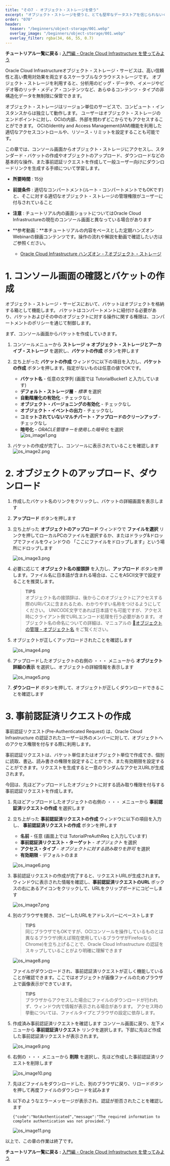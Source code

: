 ```yaml
---
title: "その7 - オブジェクト・ストレージを使う"
excerpt: "オブジェクト・ストレージを使うと、とても堅牢なデータストアを信じられないくらい安価に利用できます。まずは簡単な使い方を学びましょう"
order: "070"
header:
  teaser: "/beginners/object-storage/001.webp"
  overlay_image: "/beginners/object-storage/001.webp"
  overlay_filter: rgba(34, 66, 55, 0.7)
---
```

**チュートリアル一覧に戻る :** [入門編 - Oracle Cloud Infrastructure を使ってみよう](..)

Oracle Cloud Infrastructureオブジェクト・ストレージ・サービスは、高い信頼性と高い費用対効果を両立するスケーラブルなクラウドストレージです。
オブジェクト・ストレージを利用すると、分析用のビッグ・データや、イメージやビデオ等のリッチ・メディア・コンテンツなど、あらゆるコンテンツ・タイプの非構造化データを無制限に保管できます。

オブジェクト・ストレージはリージョン単位のサービスで、コンピュート・インスタンスからは独立して動作します。
ユーザーはオブジェクト・ストレージのエンドポイントに対し、OCIの内部、外部を問わずどこからでもアクセスすることができます。
OCIのIdentity and Access Management(IAM)機能を利用した適切なアクセスコントロールや、リソース・リミットを設定することも可能です。

この章では、コンソール画面からオブジェクト・ストレージにアクセスし、スタンダード・バケットの作成やオブジェクトのアップロード、ダウンロードなどの基本的な操作、また事前認証リクエストを作成して一般ユーザー向けにダウンロードリンクを生成する手順について学習します。

- **所要時間** : 15分
- **前提条件** : 適切なコンパートメント(ルート・コンパートメントでもOKです)と、そこに対する適切なオブジェクト・ストレージの管理権限がユーザーに付与されていること
- **注意** : チュートリアル内の画面ショットについてはOracle Cloud Infrastructureの現在のコンソール画面と異なっている場合があります
- **参考動画：**本チュートリアルの内容をベースとした定期ハンズオンWebinarの録画コンテンツです。操作の流れや解説を動画で確認したい方はご参照ください。

  - [Oracle Cloud Infrastructure ハンズオン - 7.オブジェクト・ストレージ](https://videohub.oracle.com/media/Oracle+Cloud+Infrastructure+%E3%83%8F%E3%83%B3%E3%82%BA%E3%82%AA%E3%83%B3+-+7.%E3%82%AA%E3%83%96%E3%82%B8%E3%82%A7%E3%82%AF%E3%83%88%E3%83%BB%E3%82%B9%E3%83%88%E3%83%AC%E3%83%BC%E3%82%B8/1_fngpu5mo)


# 1. コンソール画面の確認とバケットの作成

オブジェクト・ストレージ・サービスにおいて、バケットはオブジェクトを格納する箱として機能します。
バケットはコンパートメントに紐付ける必要があり、バケットおよびその中のオブジェクトに対する操作に関する権限は、コンパートメントのポリシーを通じて制御します。

まず、コンソール画面からバケットを作成していきます。

1. コンソールメニューから **ストレージ → オブジェクト・ストレージとアーカイブ・ストレージ** を選択し、**バケットの作成** ボタンを押します

2. 立ち上がった **バケットの作成** ウィンドウに以下の項目を入力し、**バケットの作成** ボタンを押します。指定がないものは任意の値でOKです。
    - **バケット名** - 任意の文字列 (画面では TutorialBucket1 と入力しています)
    - **デフォルト・ストレージ層** - *標準* を選択
    - **自動階層化の有効化** - チェックなし
    - **オブジェクト・バージョニングの有効化** - チェックなし
    - **オブジェクト・イベントの出力**  - チェックなし
    - **コミットされていないマルチパート・アップロードのクリーンアップ** - チェックなし
    - **暗号化** - *ORACLE管理キーを使用した暗号化* を選択  
    ![os_image1.png](os_image1.png)
    
3. バケットの作成が完了し、コンソールに表示されていることを確認します
    ![os_image2.png](os_image2.png)


# 2. オブジェクトのアップロード、ダウンロード

1. 作成したバケット名のリンクをクリックし、バケットの詳細画面を表示します

1. **アップロード** ボタンを押します

1. 立ち上がった **オブジェクトのアップロード** ウィンドウで **ファイルを選択** リンクを押してローカルPCのファイルを選択するか、またはドラッグ&ドロップでファイルをウィンドウの 「ここにファイルをドロップします」という場所にドロップします

    ![os_image3.png](os_image3.png)

1. 必要に応じて **オブジェクト名の接頭辞** を入力し、**アップロード** ボタンを押します。ファイル名に日本語が含まれる場合は、ここをASCII文字で設定することを推奨します。

    > **TIPS**  
    > オブジェクト名の接頭辞は、後からこのオブジェクトにアクセスする際のURIパスに含まれるため、わかりやすい名称をつけるようにしてください。
    > UNICODE文字であれば日本語でも可能ですが、アクセス時にクライアント側でURLエンコード処理を行う必要があります。
    > オブジェクト名の命名についての詳細は、マニュアルの [オブジェクトの管理 - オブジェクト名](https://docs.cloud.oracle.com/ja-jp/iaas/Content/Object/Tasks/managingobjects.htm#namerequirements) をご覧ください。

1. オブジェクトが正しくアップロードされたことを確認します

    ![os_image4.png](os_image4.png)

1. アップロードしたオブジェクトの右側の ・・・ メニューから **オブジェクト詳細の表示** を選択し、オブジェクトの詳細情報を表示します

    ![os_image5.png](os_image5.png)

1. **ダウンロード** ボタンを押して、オブジェクトが正しくダウンロードできることを確認します

    


# 3. 事前認証済リクエストの作成

事前認証リクエスト(Pre-Authenticated Request) は、Oracle Cloud Infrastructure の認証されたユーザー以外のメンバーに対して、オブジェクトへのアクセス権限を付与する際に利用します。

事前認証リクエストは、バケット単位またはオブジェクト単位で作成でき、個別に読取、書込、読み書きの権限を設定することができ、また有効期限を設定することができます。リクエストを生成すると一意のランダムなアクセスURLが生成されます。

今回は、先ほどアップロードしたオブジェクトに対する読み取り権限を付与する事前認証リクエストを作成します。

1. 先ほどアップロードしたオブジェクトの右側の ・・・ メニューから **事前認証済リクエストの作成** を選択します

1. 立ち上がった **事前認証済リクエストの作成** ウィンドウに以下の項目を入力し、 **事前認証済リクエストの作成** ボタンを押します

    - **名前** - 任意 (画面上では TutorialPreAuthReq と入力しています)
    - **事前認証済リクエスト・ターゲット** - *オブジェクト* を選択
    - **アクセス・タイプ** - *オブジェクトに対する読み取りを許可* を選択
    - **有効期限** - デフォルトのまま

    ![os_image6.png](os_image6.png)

1. 事前認証リクエストの作成が完了すると、リクエストURLが生成されます。ウィンドウに表示された情報を確認し、**事前認証済リクエストのURL** ボックスの右にあるアイコンをクリックして、URLをクリップボードにコピーします

    ![os_image7.png](os_image7.png)

1. 別のブラウザを開き、コピーしたURLをアドレスバーにペーストします

    > **TIPS**  
    > 同じブラウザでもOKですが、OCIコンソールを操作しているものとは異なるブラウザ(例えば現在使用しているブラウザがFirefoxならChrome)を立ち上げることで、Oracle Cloud Infrastructure の認証をスキップしていることがより明確に理解できます

    ![os_image8.png](os_image8.png)

    ファイルがダウンロードされ、事前認証済リクエストが正しく機能していることが確認できます。ここではオブジェクトが画像ファイルのためブラウザ上で画像表示ができています。

    > **TIPS**  
    > ブラウザからアクセスした場合にファイルのダウンロードが行われず、ウィンドウ内で情報が表示される場合があります。
    > アクセス時の挙動については、ファイルタイプとブラウザの設定に依存します。

1. 作成済み事前認証済リクエストを確認します
コンソール画面に戻り、左下メニューから **事前認証済リクエスト** リンクを選択します。下部に先ほど作成した事前認証済リクエストが表示されます。

   ![os_image9.png](os_image9.png)

1. 右側の ・・・ メニューから **削除** を選択し、先ほど作成した事前認証済リクエストを削除します

    ![os_image10.png](os_image10.png)

1. 先ほどファイルをダウンロードした、別のブラウザに戻り、リロードボタンを押して再度ファイルのダウンロードを試みます

1. 以下のようなエラーメッセージが表示され、認証が拒否されたことを確認します

    ```{"code":"NotAuthenticated","message":"The required information to complete authentication was not provided."}```

    ![os_image11.png](os_image11.png)

以上で、この章の作業は終了です。



**チュートリアル一覧に戻る :** [入門編 - Oracle Cloud Infrastructure を使ってみよう](..)